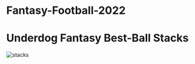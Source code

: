 # Fantasy-Football-2022

# Underdog Fantasy Best-Ball Stacks
![stacks](https://user-images.githubusercontent.com/105609020/176357533-4cd186a5-783d-4060-ac95-a63d3c87fc89.png)
